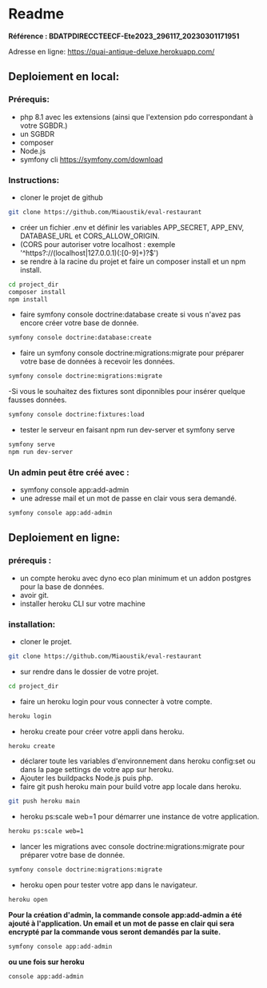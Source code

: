# Readme
**Référence : BDATPDIRECCTEECF-Ete2023_296117_20230301171951**

Adresse en ligne: https://quai-antique-deluxe.herokuapp.com/

## Deploiement en local: 

### Prérequis:
- php 8.1 avec les extensions (ainsi que l'extension pdo correspondant à votre SGBDR.)
- un SGBDR
- composer
- Node.js
- symfony cli  https://symfony.com/download
    
### Instructions: 
- cloner le projet de github
```bash
git clone https://github.com/Miaoustik/eval-restaurant
```
- créer un fichier .env et définir les variables APP_SECRET, APP_ENV,  DATABASE_URL et CORS_ALLOW_ORIGIN.
- (CORS pour autoriser votre localhost : exemple '^https?://(localhost|127\.0\.0\.1)(:[0-9]+)?$')
- se rendre à la racine du projet et faire un composer install et un npm install.
```bash
cd project_dir
composer install
npm install
```
- faire symfony console doctrine:database create si vous n'avez pas encore créer votre base de donnée.

```bash
symfony console doctrine:database:create
```

- faire un symfony console doctrine:migrations:migrate pour préparer votre base de données à recevoir les données.
```bash
symfony console doctrine:migrations:migrate
```

-Si vous le souhaitez des fixtures sont diponnibles pour insérer quelque fausses données.
```bash
symfony console doctrine:fixtures:load
```

- tester le serveur en faisant npm run dev-server et symfony serve

```bash
symfony serve
npm run dev-server
```

### Un admin peut être créé avec :
- symfony console app:add-admin
- une adresse mail et un mot de passe en clair vous sera demandé.

```bash
symfony console app:add-admin
```

## Deploiement en ligne: 

### prérequis : 
- un compte heroku avec dyno eco plan minimum et un addon postgres pour la base de données.
- avoir git.
- installer heroku CLI sur votre machine

### installation: 
- cloner le projet.
```bash
git clone https://github.com/Miaoustik/eval-restaurant
```
- sur rendre dans le dossier de votre projet.
```bash
cd project_dir
```
- faire un heroku login pour vous connecter à votre compte. 
```bash
heroku login
```
- heroku create pour créer votre appli dans heroku.
```bash
heroku create
```
- déclarer toute les variables d'environnement dans heroku config:set ou dans la page settings de votre app sur heroku.
- Ajouter les buildpacks Node.js puis php.
- faire git push heroku main pour build votre app locale dans heroku.
```bash
git push heroku main
```

- heroku ps:scale web=1 pour démarrer une instance de votre application.
```bash
heroku ps:scale web=1
```
- lancer les migrations avec console doctrine:migrations:migrate pour préparer votre base de donnée.
```bash
symfony console doctrine:migrations:migrate
```
- heroku open pour tester votre app dans le navigateur.
```bash
heroku open
```


**Pour la création d'admin, la commande console app:add-admin a été ajouté à l'application. Un email et un mot de passe en clair qui sera encrypté par la commande vous seront demandés par la suite.**
```bash
symfony console app:add-admin
```

**ou une fois sur heroku**
```bash
console app:add-admin
```
